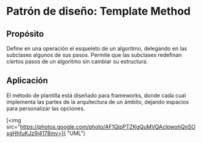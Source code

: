 # Patrón de diseño: Template Method

## Propósito

Define en una operación el esqueleto de un algoritmo, delegando en las subclases algunos de sus pasos. Permite que las subclases redefinan ciertos pasos de un algoritmo sin cambiar su estructura.

## Aplicación

El método de plantilla está diseñado para frameworks, donde cada cual implementa las partes de la arquitectura de un ámbito, dejando espacios para personalizar las opciones.

[<img src="https://photos.google.com/photo/AF1QipPTZKgQuMVQAcIpwohQnSOsgHhfuKJz9j4178mv>]( "UML")